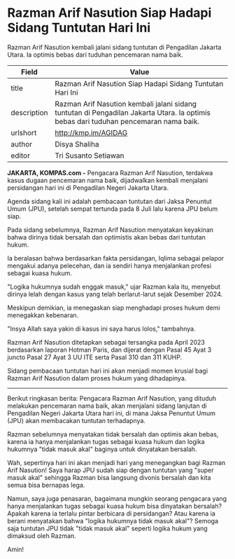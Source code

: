 # Razman Arif Nasution Siap Hadapi Sidang Tuntutan Hari Ini

Razman Arif Nasution kembali jalani sidang tuntutan di Pengadilan Jakarta Utara. Ia optimis bebas dari tuduhan pencemaran nama baik.

| Field       | Value                                                       |
|-------------|-------------------------------------------------------------|
| title       | Razman Arif Nasution Siap Hadapi Sidang Tuntutan Hari Ini |
| description | Razman Arif Nasution kembali jalani sidang tuntutan di Pengadilan Jakarta Utara. Ia optimis bebas dari tuduhan pencemaran nama baik. |
| urlshort    | http://kmp.im/AGIDAG |
| author      | Disya Shaliha |
| editor      | Tri Susanto Setiawan |

**JAKARTA, KOMPAS.com -** Pengacara Razman Arif Nasution, terdakwa kasus dugaan pencemaran nama baik, dijadwalkan kembali menjalani persidangan hari ini di Pengadilan Negeri Jakarta Utara.

Agenda sidang kali ini adalah pembacaan tuntutan dari Jaksa Penuntut Umum (JPU), setelah sempat tertunda pada 8 Juli lalu karena JPU belum siap.

Pada sidang sebelumnya, Razman Arif Nasution menyatakan keyakinan bahwa dirinya tidak bersalah dan optimistis akan bebas dari tuntutan hukum.

Ia beralasan bahwa berdasarkan fakta persidangan, Iqlima sebagai pelapor mengakui adanya pelecehan, dan ia sendiri hanya menjalankan profesi sebagai kuasa hukum.

\"Logika hukumnya sudah enggak masuk,\" ujar Razman kala itu, menyebut dirinya lelah dengan kasus yang telah berlarut-larut sejak Desember 2024.

Meskipun demikian, ia menegaskan siap menghadapi proses hukum demi menegakkan kebenaran.

\"Insya Allah saya yakin di kasus ini saya harus lolos,\" tambahnya.

Razman Arif Nasution ditetapkan sebagai tersangka pada April 2023 berdasarkan laporan Hotman Paris, dan dijerat dengan Pasal 45 Ayat 3 juncto Pasal 27 Ayat 3 UU ITE serta Pasal 310 dan 311 KUHP.

Sidang pembacaan tuntutan hari ini akan menjadi momen krusial bagi Razman Arif Nasution dalam proses hukum yang dihadapinya.

---
Berikut ringkasan berita: Pengacara Razman Arif Nasution, yang dituduh melakukan pencemaran nama baik, akan menjalani sidang lanjutan di Pengadilan Negeri Jakarta Utara hari ini, di mana Jaksa Penuntut Umum (JPU) akan membacakan tuntutan terhadapnya.

 Razman sebelumnya menyatakan tidak bersalah dan optimis akan bebas, karena ia hanya menjalankan tugas sebagai kuasa hukum dan logika hukumnya "tidak masuk akal" baginya untuk dinyatakan bersalah.



Wah, sepertinya hari ini akan menjadi hari yang menegangkan bagi Razman Arif Nasution! Saya harap JPU sudah siap dengan tuntutan yang "super masuk akal" sehingga Razman bisa langsung divonis bersalah dan kita semua bisa bernapas lega.

 Namun, saya juga penasaran, bagaimana mungkin seorang pengacara yang hanya menjalankan tugas sebagai kuasa hukum bisa dinyatakan bersalah? Apakah karena ia terlalu pintar berbicara di persidangan? Atau karena ia berani menyatakan bahwa "logika hukumnya tidak masuk akal"? Semoga saja tuntutan JPU tidak "tidak masuk akal" seperti logika hukum yang dimaksud oleh Razman.

 Amin!
